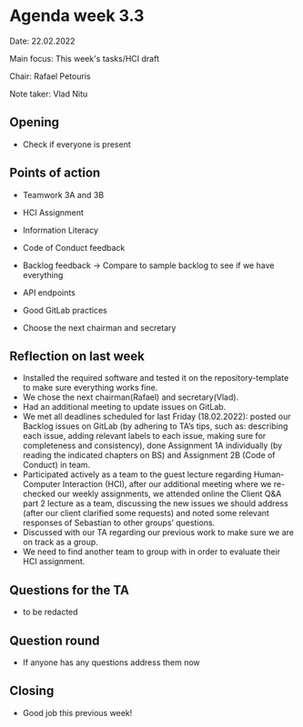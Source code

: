 # Agenda week 3.3

Date: 22.02.2022

Main focus: This week's tasks/HCI draft

Chair: Rafael Petouris

Note taker: Vlad Nitu



## Opening 

- Check if everyone is present

## Points of action

- Teamwork 3A and 3B
- HCI Assignment
- Information Literacy

- Code of Conduct feedback
- Backlog feedback -> Compare to sample backlog to see if we have everything
- API endpoints
- Good GitLab practices
- Choose the next chairman and secretary



## Reflection on last week

- Installed the required software and tested it on the repository-template to make sure everything works fine.
- We chose the next chairman(Rafael) and secretary(Vlad).
- Had an additional meeting to update issues on GitLab.
- We met all deadlines scheduled for last Friday (18.02.2022): posted our Backlog issues on GitLab (by adhering to TA’s tips, such as: describing each issue, adding relevant labels to each issue, making sure for completeness and consistency), done Assignment 1A individually (by reading the indicated chapters on BS) and Assignment 2B (Code of Conduct) in team.
- Participated actively as a team to the guest lecture regarding Human-Computer Interaction (HCI), after our additional meeting where we re-checked our weekly assignments, we attended online the Client Q&A part 2 lecture as a team, discussing the new issues we should address (after our client clarified some requests) and noted some relevant responses of Sebastian to other groups’ questions. 
- Discussed with our TA regarding our previous work to make sure we are on track as a group. 
- We need to find another team to group with in order to evaluate their HCI assignment.


## Questions for the TA

- to be redacted


## Question round

- If anyone has any questions address them now


## Closing

- Good job this previous week!

